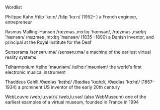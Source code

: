 Wordlist

Philippe Kahn /fɪlip 'kɑːn/ /fɪlip 'kɑːn/ (1952– )
a French engineer, entrepreneur

Rasmus Malling-Hansen /ræzməs ,mɔːlɪŋ 'hænsən/,
/ræzməs ,mælɪŋ 'hænsən/ /ræzməs ,mɔːlɪŋ 'hænsən/
(1835 –1890) a Danish inventor, and principal at the
Royal Institute for the Deaf

Sensorama /sensəruːmə/ /sensəruːmə/ a machine of
the earliest virtual reality systems

Telharmonium /telhɑː'məʊniəm/ /telhɑːr'məʊniəm/
the world's first electronic musical instrument

Thaddeus Cahill /θædiəs 'keɪhɪl/ /θædiəs 'keɪhɪl/,
/θædiəs 'kɑːhɪl/ (1867–1934) a prominent US
inventor of the early 20th century

WebLouvre /web,luːvə(r)/ /web,luːvər/ (also
WebMuseum) one of the earliest examples of a
virtual museum, founded in France in 1994